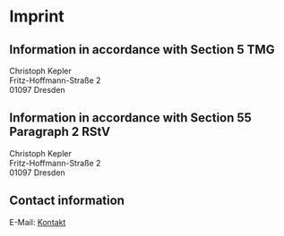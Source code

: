 # Imprint

## Information in accordance with Section 5 TMG

Christoph Kepler  
Fritz-Hoffmann-Straße 2  
01097 Dresden

## Information in accordance with Section 55 Paragraph 2 RStV

Christoph Kepler  
Fritz-Hoffmann-Straße 2  
01097 Dresden

## Contact information

E-Mail: [Kontakt](mailto:impressum@kepler.international)
